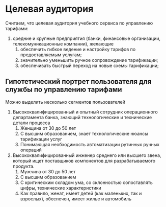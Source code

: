 # Целевая аудитория

Считаем, что целевая аудитория учебного сервиса по управлению тарифами: 
1. средние и крупные предприятия (банки, финансовые организации, телекомуникационные компании), желающие
   1. обеспечить гибкое ведение и настройку тарифов по предоставляемым услугам;
   2. значительно уменьшить ручное сопровождение тарификации;
   3. обеспечивать быстрый переход на новые схемы тарификации;

## Гипотетический портрет пользователя для службы по управлению тарифами

Можно выделить несколько сегментов пользователей

1. Высококвалифицированный и опытный сотрудник операционного департамента банка, знающий технологические и технические детали процесса
    1. Женщина от 30 до 50 лет
    2. С высшим образованием, знает технологические нюансы тарификации услуг 
    3. Понимающая необходимость автоматизации рутинных ручных операций
2. Высококвалифицированный инженер среднего или высшего звена, который ищет поставщиков компонентов для разрабатываемого
   продукта.
    1. Мужчина от 30 до 50 лет
    2. С высшим образованием
    3. С критическим складом ума, со склонностью сопоставлять цифры, технические характеристики 
    4. Как правило, женат, имеет детей (как маленьких, так и взрослых), обеспечен, имеет жилье и автомобиль
